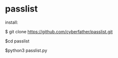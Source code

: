 # passlist

install:

$ git clone https://github.com/cyberfather/passlist.git

$cd passlist

$python3 passlist.py
